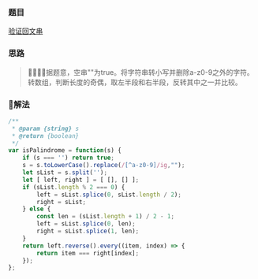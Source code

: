 ### 题目

[验证回文串](https://leetcode-cn.com/problems/valid-palindrome/)

### 思路

> 据题意，空串""为true。将字符串转小写并删除a-z0-9之外的字符。转数组，判断长度的奇偶，取左半段和右半段，反转其中之一并比较。

### 解法

```js
/**
 * @param {string} s
 * @return {boolean}
 */
var isPalindrome = function(s) {
    if (s === '') return true;
    s = s.toLowerCase().replace(/[^a-z0-9]/ig,"");
    let sList = s.split('');
    let [ left, right ] = [ [], [] ];
    if (sList.length % 2 === 0) {
        left = sList.splice(0, sList.length / 2);
        right = sList;
    } else {
        const len = (sList.length + 1) / 2 - 1;
        left = sList.splice(0, len);
        right = sList.splice(1, len);
    }
    return left.reverse().every((item, index) => {
        return item === right[index];
    });
};
```
